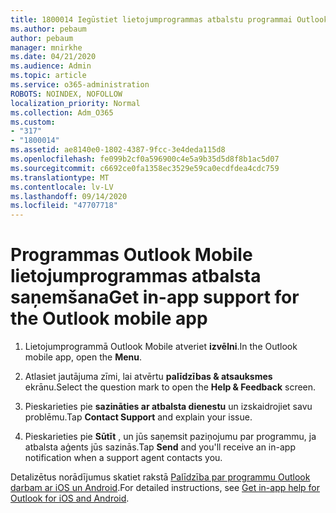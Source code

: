 ```yaml
---
title: 1800014 Iegūstiet lietojumprogrammas atbalstu programmai Outlook Mobile
ms.author: pebaum
author: pebaum
manager: mnirkhe
ms.date: 04/21/2020
ms.audience: Admin
ms.topic: article
ms.service: o365-administration
ROBOTS: NOINDEX, NOFOLLOW
localization_priority: Normal
ms.collection: Adm_O365
ms.custom:
- "317"
- "1800014"
ms.assetid: ae8140e0-1802-4387-9fcc-3e4deda115d8
ms.openlocfilehash: fe099b2cf0a596900c4e5a9b35d5d8f8b1ac5d07
ms.sourcegitcommit: c6692ce0fa1358ec3529e59ca0ecdfdea4cdc759
ms.translationtype: MT
ms.contentlocale: lv-LV
ms.lasthandoff: 09/14/2020
ms.locfileid: "47707718"
---
```

# <a name="get-in-app-support-for-the-outlook-mobile-app"></a><span data-ttu-id="39456-102">Programmas Outlook Mobile lietojumprogrammas atbalsta saņemšana</span><span class="sxs-lookup"><span data-stu-id="39456-102">Get in-app support for the Outlook mobile app</span></span>

1. <span data-ttu-id="39456-103">Lietojumprogrammā Outlook Mobile atveriet **izvēlni**.</span><span class="sxs-lookup"><span data-stu-id="39456-103">In the Outlook mobile app, open the **Menu**.</span></span>

2. <span data-ttu-id="39456-104">Atlasiet jautājuma zīmi, lai atvērtu **palīdzības &amp; atsauksmes** ekrānu.</span><span class="sxs-lookup"><span data-stu-id="39456-104">Select the question mark to open the **Help &amp; Feedback** screen.</span></span>

3. <span data-ttu-id="39456-105">Pieskarieties pie **sazināties ar atbalsta dienestu** un izskaidrojiet savu problēmu.</span><span class="sxs-lookup"><span data-stu-id="39456-105">Tap **Contact Support** and explain your issue.</span></span>

4. <span data-ttu-id="39456-106">Pieskarieties pie **Sūtīt** , un jūs saņemsit paziņojumu par programmu, ja atbalsta aģents jūs sazinās.</span><span class="sxs-lookup"><span data-stu-id="39456-106">Tap **Send** and you'll receive an in-app notification when a support agent contacts you.</span></span>

<span data-ttu-id="39456-107">Detalizētus norādījumus skatiet rakstā [Palīdzība par programmu Outlook darbam ar iOS un Android](https://support.office.com/article/218a22d1-9fa5-4889-b689-de1c63493243.aspx#ID0EAABAAA=Contact_Support).</span><span class="sxs-lookup"><span data-stu-id="39456-107">For detailed instructions, see [Get in-app help for Outlook for iOS and Android](https://support.office.com/article/218a22d1-9fa5-4889-b689-de1c63493243.aspx#ID0EAABAAA=Contact_Support).</span></span>

